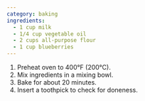 ```yaml
---
category: baking
ingredients:
  - 1 cup milk
  - 1/4 cup vegetable oil
  - 2 cups all-purpose flour
  - 1 cup blueberries
---
```


1. Preheat oven to 400°F (200°C).
2. Mix ingredients in a mixing bowl.
3. Bake for about 20 minutes.
4. Insert a toothpick to check for doneness.
